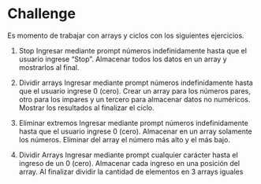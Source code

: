 # Challenge 
Es momento de trabajar con arrays y ciclos con los siguientes ejercicios.

1. Stop
    Ingresar mediante prompt números indefinidamente hasta que el usuario ingrese “Stop”.
    Almacenar todos los datos en un array y mostrarlos al final.

2. Dividir arrays
    Ingresar mediante prompt números indefinidamente hasta que el usuario ingrese 0 (cero). Crear un array para los números pares, otro para los impares y un tercero para almacenar datos no numéricos.
    Mostrar los resultados al finalizar el ciclo.

3. Eliminar extremos
    Ingresar mediante prompt números indefinidamente hasta que el usuario ingrese 0 (cero). Almacenar en un array solamente los números. Eliminar del array el número más alto y el más bajo.

4. Dividir Arrays
    Ingresar mediante prompt cualquier carácter hasta el ingreso de un 0 (cero). Almacenar cada ingreso en una posición del array.
    Al finalizar dividir la cantidad de elementos en 3 arrays iguales
